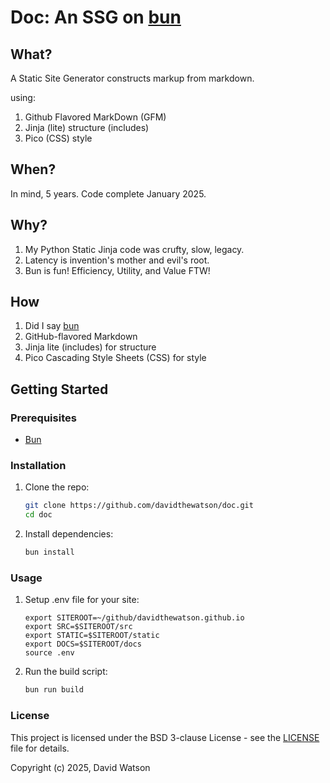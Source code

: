 # Doc: An SSG on [bun](https://bun.sh/)

## What?

A Static Site Generator constructs markup from markdown.

using:

1. Github Flavored MarkDown (GFM)
2. Jinja (lite) structure (includes) 
3. Pico (CSS) style

## When?

In mind, 5 years. Code complete January 2025.

## Why?

1. My Python Static Jinja code was crufty, slow, legacy.
2. Latency is invention's mother and evil's root.
3. Bun is fun! Efficiency, Utility, and Value FTW!

## How

1. Did I say [bun](https://bun.sh/)
2. GitHub-flavored Markdown
3. Jinja lite (includes) for structure
4. Pico Cascading Style Sheets (CSS) for style

## Getting Started

### Prerequisites

- [Bun](https://bun.sh/)

### Installation

1. Clone the repo:
    ```sh
    git clone https://github.com/davidthewatson/doc.git
    cd doc
    ```

2. Install dependencies:
    ```sh
    bun install
    ```

### Usage
1. Setup .env file for your site:
    ```cat .env 
    export SITEROOT=~/github/davidthewatson.github.io
    export SRC=$SITEROOT/src
    export STATIC=$SITEROOT/static
    export DOCS=$SITEROOT/docs
    source .env
    ````
2. Run the build script:
    ```sh
    bun run build
    ```

<!--
### Contributing

Contributions are welcome! Please read the [contributing guidelines](CONTRIBUTING.md) for more information.

-->

### License

This project is licensed under the BSD 3-clause License - see the [LICENSE](LICENSE) file for details.

Copyright (c) 2025, David Watson
